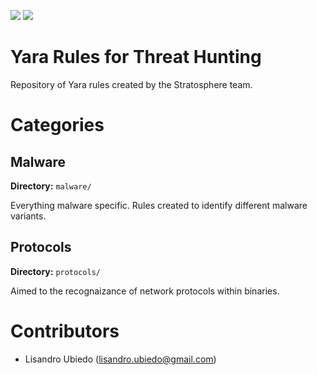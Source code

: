 ![](https://avatars3.githubusercontent.com/u/10548938?s=100)
![](https://virustotal.github.io/yara/images/logo.png)

# Yara Rules for Threat Hunting
Repository of Yara rules created by the Stratosphere team.

# Categories
## Malware
**Directory:** `malware/`

Everything malware specific. Rules created to identify different malware variants.

## Protocols
**Directory:** `protocols/`

Aimed to the recognaizance of network protocols within binaries.

# Contributors
- Lisandro Ubiedo (lisandro.ubiedo@gmail.com)
